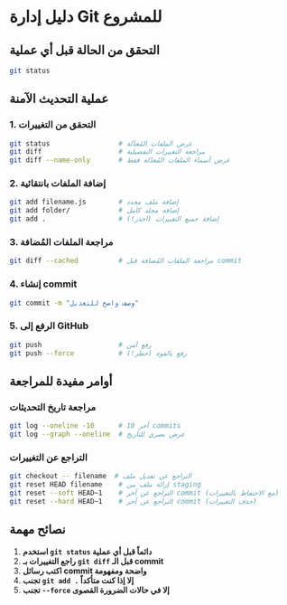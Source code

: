 # دليل إدارة Git للمشروع

## التحقق من الحالة قبل أي عملية
```bash
git status
```

## عملية التحديث الآمنة

### 1. التحقق من التغييرات
```bash
git status                 # عرض الملفات المُعدّلة
git diff                   # مراجعة التغييرات التفصيلية
git diff --name-only       # عرض أسماء الملفات المُعدّلة فقط
```

### 2. إضافة الملفات بانتقائية
```bash
git add filename.js        # إضافة ملف محدد
git add folder/            # إضافة مجلد كامل
git add .                  # إضافة جميع التغييرات (احذر!)
```

### 3. مراجعة الملفات المُضافة
```bash
git diff --cached          # مراجعة الملفات المُضافة قبل commit
```

### 4. إنشاء commit
```bash
git commit -m "وصف واضح للتعديل"
```

### 5. الرفع إلى GitHub
```bash
git push                   # رفع آمن
git push --force           # رفع بالقوة (خطر!)
```

## أوامر مفيدة للمراجعة

### مراجعة تاريخ التحديثات
```bash
git log --oneline -10      # آخر 10 commits
git log --graph --oneline  # عرض بصري للتاريخ
```

### التراجع عن التغييرات
```bash
git checkout -- filename  # التراجع عن تعديل ملف
git reset HEAD filename    # إزالة ملف من staging
git reset --soft HEAD~1    # التراجع عن آخر commit (مع الاحتفاظ بالتغييرات)
git reset --hard HEAD~1    # التراجع عن آخر commit (حذف التغييرات)
```

## نصائح مهمة

1. **استخدم `git status` دائماً قبل أي عملية**
2. **راجع التغييرات بـ `git diff` قبل الـ commit**
3. **اكتب رسائل commit واضحة ومفهومة**
4. **تجنب `git add .` إلا إذا كنت متأكداً**
5. **تجنب `--force` إلا في حالات الضرورة القصوى**
